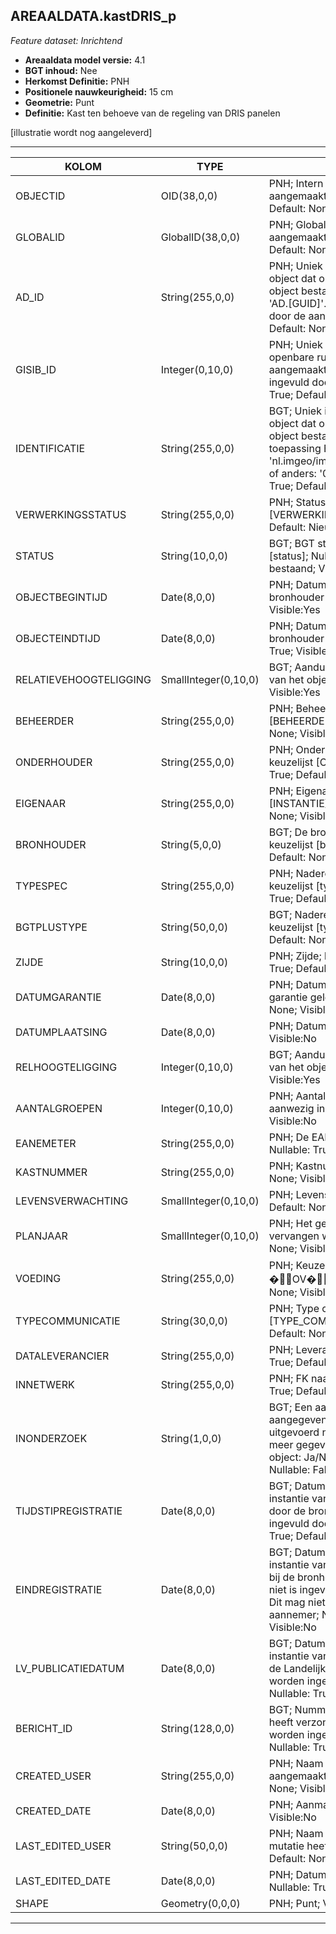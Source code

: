 ## AREAALDATA.kastDRIS_p

*Feature dataset: Inrichtend*


* __Areaaldata model versie:__ 4.1
* __BGT inhoud:__ Nee
* __Herkomst Definitie:__ PNH
* __Positionele nauwkeurigheid:__ 15 cm
* __Geometrie:__ Punt
* __Definitie:__ Kast ten behoeve van de regeling van DRIS panelen

[illustratie wordt nog aangeleverd]

***


|KOLOM                               |TYPE          	     |DEFINITIE|
|------                              |----          	     |-----    |
|OBJECTID                            |OID(38,0,0)            |PNH; Intern ArcGIS Identificatienummer, aangemaakt door ArcGIS; Nullable: False; Default: None; Visible:Yes|
|GLOBALID                            |GlobalID(38,0,0)       |PNH; Global Unique Identifier,  aangemaakt door ArcGIS; Nullable: False; Default: None; Visible:No|
|AD_ID                               |String(255,0,0)        |PNH; Uniek identificatienummer voor het object dat onveranderlijk is zolang het object bestaat in Areaaldata: in format 'AD.[GUID]'. Dit moet worden ingevuld door de aannemer; Nullable: False; Default: None; Visible:Yes|
|GISIB_ID                            |Integer(0,10,0)        |PNH; Uniek Identificatienummer beheer openbare ruimte (GISIB), wordt aangemaakt in GISIB en mag niet worden ingevuld door de aannemer; Nullable: True; Default: None; Visible:No|
|IDENTIFICATIE                       |String(255,0,0)        |BGT; Uniek identificatienummer voor het object dat onveranderlijk is zolang het object bestaat: bevat indien van toepassing BGT/IMKL ID in format 'nl.imgeo/imkl.bronhouderscode.LokaalID' of anders: '00000'.LokaalID; Nullable: True; Default: None; Visible:No|
|VERWERKINGSSTATUS                   |String(255,0,0)        |PNH; Status van de gegevens; keuzelijst [VERWERKINGSSTATUS]; Nullable: False; Default: Nieuw; Visible:Yes|
|STATUS                              |String(10,0,0)         |BGT; BGT status van het object; keuzelijst [status]; Nullable: False; Default: bestaand; Visible:No|
|OBJECTBEGINTIJD                     |Date(8,0,0)            |PNH; Datum waarop het object bij de bronhouder is ontstaan; Nullable: True; Visible:Yes|
|OBJECTEINDTIJD                      |Date(8,0,0)            |PNH; Datum waarop het object bij de bronhouder niet meer geldig is; Nullable: True; Visible:Yes|
|RELATIEVEHOOGTELIGGING              |SmallInteger(0,10,0)   |BGT; Aanduiding voor de relatieve hoogte van het object; Nullable: False; Default: 0; Visible:Yes|
|BEHEERDER                           |String(255,0,0)        |PNH; Beheerder van het object; keuzelijst [BEHEERDER]; Nullable: True; Default: None; Visible:Yes|
|ONDERHOUDER                         |String(255,0,0)        |PNH; Onderhouder van het object; keuzelijst [ONDERHOUDER]; Nullable: True; Default: None; Visible:No|
|EIGENAAR                            |String(255,0,0)        |PNH; Eigenaar van het object; keuzelijst [INSTANTIE]; Nullable: True; Default: None; Visible:No|
|BRONHOUDER                          |String(5,0,0)          |BGT; De bronhoudercode van het object; keuzelijst [bronhouder]; Nullable: False; Default: None; Visible:No|
|TYPESPEC                            |String(255,0,0)        |PNH; Nadere typering van het object; keuzelijst [typeSpecKSTDRIS]; Nullable: True; Default: None; Visible:Yes|
|BGTPLUSTYPE                         |String(50,0,0)         |BGT; Nadere type omschrijving in de BGT; keuzelijst [typeKST]; Nullable: False; Default: None; Visible:No|
|ZIJDE                               |String(10,0,0)         |PNH; Zijde; keuzelijst [ZIJDE]; Nullable: True; Default: None; Visible:No|
|DATUMGARANTIE                       |Date(8,0,0)            |PNH; Datum en jaartal tot wanneer de garantie geldig is; Nullable: True; Default: None; Visible:No|
|DATUMPLAATSING                      |Date(8,0,0)            |PNH; Datum plaatsing; Nullable: True; Visible:No|
|RELHOOGTELIGGING                    |Integer(0,10,0)        |BGT; Aanduiding voor de relatieve hoogte van het object; Nullable: True; Default: 0; Visible:Yes|
|AANTALGROEPEN                       |Integer(0,10,0)        |PNH; Aantal elektriciteitsgroepen aanwezig in de kast; Nullable: True; Visible:No|
|EANEMETER                           |String(255,0,0)        |PNH; De EAN-code vermeld op de meter; Nullable: True; Default: None; Visible:No|
|KASTNUMMER                          |String(255,0,0)        |PNH; Kastnummer; Nullable: True; Default: None; Visible:Yes|
|LEVENSVERWACHTING                   |SmallInteger(0,10,0)   |PNH; Levensverwachting; Nullable: True; Default: None; Visible:No|
|PLANJAAR                            |SmallInteger(0,10,0)   |PNH; Het geplande jaar dat het object vervangen wordt; Nullable: True; Default: None; Visible:No|
|VOEDING                             |String(255,0,0)        |PNH; Keuze uit �220V� of �OV�; Nullable: True; Default: None; Visible:No|
|TYPECOMMUNICATIE                    |String(30,0,0)         |PNH; Type communicatie; keuzelijst [TYPE_COMMUNICATIE]; Nullable: True; Default: None; Visible:No|
|DATALEVERANCIER                     |String(255,0,0)        |PNH; Leverancier van de data; Nullable: True; Default: None; Visible:No|
|INNETWERK                           |String(255,0,0)        |PNH; FK naar utiliteitsNet_tbl; Nullable: True; Default: None; Visible:No|
|INONDERZOEK                         |String(1,0,0)          |BGT; Een aanduiding waarmee wordt aangegeven dat een onderzoek wordt uitgevoerd naar de juistheid van een of meer gegevens van het betreffende object: Ja/Nee; keuzelijst [jaNee]; Nullable: False; Default: N; Visible:No|
|TIJDSTIPREGISTRATIE                 |Date(8,0,0)            |BGT; Datum en tijdstip waarop deze instantie van het object is opgenomen door de bronhouder. Dit mag niet worden ingevuld door de aannemer; Nullable: True; Default: None; Visible:No|
|EINDREGISTRATIE                     |Date(8,0,0)            |BGT; Datum en tijdstip waarop deze instantie van het object niet meer geldig is bij de bronhouder. Wanneer deze waarde niet is ingevuld is de instantie nog geldig. Dit mag niet worden ingevuld door de aannemer; Nullable: True; Default: None; Visible:No|
|LV_PUBLICATIEDATUM                  |Date(8,0,0)            |BGT; Datum en tijdstip waarop deze instantie van het object is opgenomen in de Landelijke Voorziening. Dit mag niet worden ingevuld door de aannemer; Nullable: True; Default: None; Visible:No|
|BERICHT_ID                          |String(128,0,0)        |BGT; Nummer van het bericht dat PNH heeft verzonden naar LV. Dit mag niet worden ingevuld door de aannemer; Nullable: True; Default: None; Visible:No|
|CREATED_USER                        |String(255,0,0)        |PNH; Naam van gebruiker die de rij heeft aangemaakt; Nullable: True; Default: None; Visible:No|
|CREATED_DATE                        |Date(8,0,0)            |PNH; Aanmaakdatum; Nullable: True; Visible:No|
|LAST_EDITED_USER                    |String(50,0,0)         |PNH; Naam van gebruiker die de laatste mutatie heeft doorgevoerd; Nullable: True; Default: None; Visible:No|
|LAST_EDITED_DATE                    |Date(8,0,0)            |PNH; Datum van de laatste mutatie; Nullable: True; Visible:No|
|SHAPE                               |Geometry(0,0,0)        |PNH; Punt; Visible:Yes|



***

